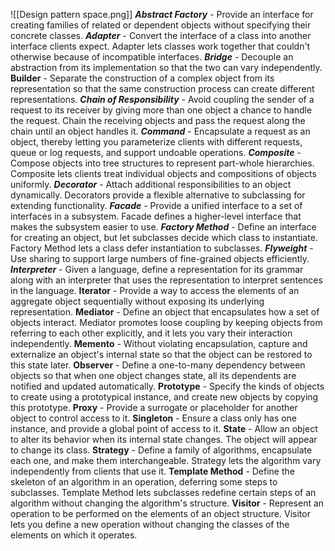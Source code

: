 ![[Design pattern space.png]]
***Abstract Factory*** - Provide an interface for creating families of related or dependent objects without specifying their concrete classes.
***Adapter*** - Convert the interface of a class into another interface clients expect. Adapter lets classes work together that couldn't otherwise because of incompatible interfaces. 
***Bridge*** - Decouple an abstraction from its implementation so that the two can vary independently. **Builder**  - Separate the construction of a complex object from its representation so that the same construction process can create different representations. 
***Chain of Responsibility*** - Avoid coupling the sender of a request to its receiver by giving more than one object a chance to handle the request. Chain the receiving objects and pass the request along the chain until an object handles it. 
***Command*** - Encapsulate a request as an object, thereby letting you parameterize clients with different requests, queue or log requests, and support undoable operations. 
***Composite*** - Compose objects into tree structures to represent part-whole hierarchies. Composite lets clients treat individual objects and compositions of objects uniformly. 
***Decorator*** - Attach additional responsibilities to an object dynamically. Decorators provide a flexible alternative to subclassing for extending functionality. 
***Facade*** - Provide a unified interface to a set of interfaces in a subsystem. Facade defines a higher-level interface that makes the subsystem easier to use.
***Factory Method*** - Define an interface for creating an object, but let subclasses decide which class to instantiate. Factory Method lets a class defer instantiation to subclasses.
***Flyweight*** - Use sharing to support large numbers of fine-grained objects efficiently. 
***Interpreter*** - Given a language, define a representation for its grammar along with an interpreter that uses the representation to interpret sentences in the language. 
**Iterator** - Provide a way to access the elements of an aggregate object sequentially without exposing its underlying representation. 
**Mediator** - Define an object that encapsulates how a set of objects interact. Mediator promotes loose coupling by keeping objects from referring to each other explicitly, and it lets you vary their interaction independently. 
**Memento** - Without violating encapsulation, capture and externalize an object's internal state so that the object can be restored to this state later. 
**Observer** - Define a one-to-many dependency between objects so that when one object changes state, all its dependents are notified and updated automatically. 
**Prototype** - Specify the kinds of objects to create using a prototypical instance, and create new objects by copying this prototype.
**Proxy** - Provide a surrogate or placeholder for another object to control access to it. 
**Singleton** - Ensure a class only has one instance, and provide a global point of access to it. 
**State** - Allow an object to alter its behavior when its internal state changes. The object will appear to change its class. 
**Strategy** - Define a family of algorithms, encapsulate each one, and make them interchangeable. Strategy lets the algorithm vary independently from clients that use it. 
**Template Method** - Define the skeleton of an algorithm in an operation, deferring some steps to subclasses. Template Method lets subclasses redefine certain steps of an algorithm without changing the algorithm's structure. 
**Visitor** - Represent an operation to be performed on the elements of an object structure. Visitor lets you define a new operation without changing the classes of the elements on which it operates.


